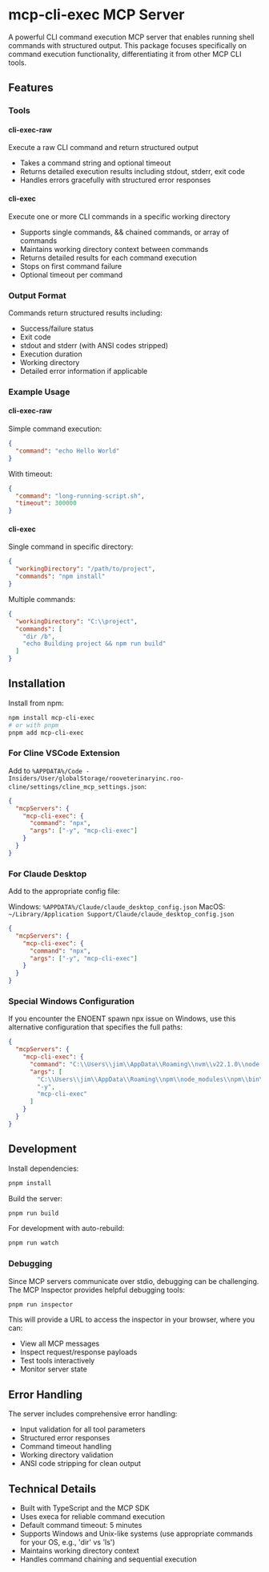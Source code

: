 # mcp-cli-exec MCP Server

A powerful CLI command execution MCP server that enables running shell commands with structured output. This package focuses specifically on command execution functionality, differentiating it from other MCP CLI tools.

## Features

### Tools

#### cli-exec-raw
Execute a raw CLI command and return structured output
- Takes a command string and optional timeout
- Returns detailed execution results including stdout, stderr, exit code
- Handles errors gracefully with structured error responses

#### cli-exec
Execute one or more CLI commands in a specific working directory
- Supports single commands, && chained commands, or array of commands
- Maintains working directory context between commands
- Returns detailed results for each command execution
- Stops on first command failure
- Optional timeout per command

### Output Format

Commands return structured results including:
- Success/failure status
- Exit code
- stdout and stderr (with ANSI codes stripped)
- Execution duration
- Working directory
- Detailed error information if applicable

### Example Usage

#### cli-exec-raw
Simple command execution:
```json
{
  "command": "echo Hello World"
}
```

With timeout:
```json
{
  "command": "long-running-script.sh",
  "timeout": 300000
}
```

#### cli-exec
Single command in specific directory:
```json
{
  "workingDirectory": "/path/to/project",
  "commands": "npm install"
}
```

Multiple commands:
```json
{
  "workingDirectory": "C:\\project",
  "commands": [
    "dir /b",
    "echo Building project && npm run build"
  ]
}
```

## Installation

Install from npm:
```bash
npm install mcp-cli-exec
# or with pnpm
pnpm add mcp-cli-exec
```

### For Cline VSCode Extension

Add to `%APPDATA%/Code - Insiders/User/globalStorage/rooveterinaryinc.roo-cline/settings/cline_mcp_settings.json`:

```json
{
  "mcpServers": {
    "mcp-cli-exec": {
      "command": "npx",
      "args": ["-y", "mcp-cli-exec"]
    }
  }
}
```

### For Claude Desktop

Add to the appropriate config file:

Windows: `%APPDATA%/Claude/claude_desktop_config.json`
MacOS: `~/Library/Application Support/Claude/claude_desktop_config.json`

```json
{
  "mcpServers": {
    "mcp-cli-exec": {
      "command": "npx",
      "args": ["-y", "mcp-cli-exec"]
    }
  }
}
```

### Special Windows Configuration

If you encounter the ENOENT spawn npx issue on Windows, use this alternative configuration that specifies the full paths:

```json
{
  "mcpServers": {
    "mcp-cli-exec": {
      "command": "C:\\Users\\jim\\AppData\\Roaming\\nvm\\v22.1.0\\node.exe",
      "args": [
        "C:\\Users\\jim\\AppData\\Roaming\\npm\\node_modules\\npm\\bin\\npx-cli.js",
        "-y",
        "mcp-cli-exec"
      ]
    }
  }
}
```


## Development

Install dependencies:
```bash
pnpm install
```

Build the server:
```bash
pnpm run build
```

For development with auto-rebuild:
```bash
pnpm run watch
```

### Debugging

Since MCP servers communicate over stdio, debugging can be challenging. The MCP Inspector provides helpful debugging tools:

```bash
pnpm run inspector
```

This will provide a URL to access the inspector in your browser, where you can:
- View all MCP messages
- Inspect request/response payloads
- Test tools interactively
- Monitor server state

## Error Handling

The server includes comprehensive error handling:
- Input validation for all tool parameters
- Structured error responses
- Command timeout handling
- Working directory validation
- ANSI code stripping for clean output

## Technical Details

- Built with TypeScript and the MCP SDK
- Uses execa for reliable command execution
- Default command timeout: 5 minutes
- Supports Windows and Unix-like systems (use appropriate commands for your OS, e.g., 'dir' vs 'ls')
- Maintains working directory context
- Handles command chaining and sequential execution
